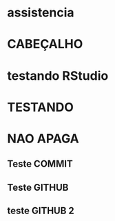 # assistencia
# CABEÇALHO
# testando RStudio

# TESTANDO

# NAO APAGA


## Teste COMMIT

## Teste GITHUB
## teste GITHUB 2

